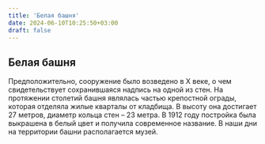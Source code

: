 ```yaml
---
title: 'Белая башня'
date: 2024-06-10T10:25:50+03:00
draft: false
---
```


## Белая башня

Предположительно, сооружение было возведено в X веке, о чем свидетельствует сохранившаяся надпись на одной из стен. На протяжении столетий башня являлась частью крепостной ограды, которая отделяла жилые кварталы от кладбища. В высоту она достигает 27 метров, диаметр кольца стен – 23 метра. В 1912 году постройка была выкрашена в белый цвет и получила современное название. В наши дни на территории башни располагается музей.
